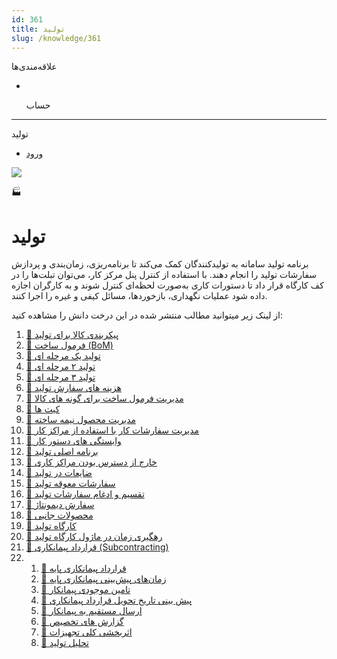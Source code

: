 ```yaml
---
id: 361
title: تولید
slug: /knowledge/361
---
```


 
  علاقه‌مندی‌ها
* [​](./361)

  حساب

---

 

تولید

- [ورود](/web/login?redirect=/knowledge/article/361)

![](https://odoofarsi.com/web/image/4280?access_token=89cc9cf6-d74d-4516-b206-e02096c5ea4d)

🏭

# تولید

برنامه تولید سامانه به تولیدکنندگان کمک می‌کند تا برنامه‌ریزی، زمان‌بندی و پردازش سفارشات تولید را انجام دهند. با استفاده از کنترل پنل مرکز کار، می‌توان تبلت‌ها را در کف کارگاه قرار داد تا دستورات کاری به‌صورت لحظه‌ای کنترل شوند و به کارگران اجازه داده شود عملیات نگهداری، بازخوردها، مسائل کیفی و غیره را اجرا کنند.

از لینک زیر میتوانید مطالب منتشر شده در این درخت دانش را مشاهده کنید:

1. [📖 پیکربندی کالا برای تولید](./362)
2. [📖 فرمول ساخت (BoM)](./363)
3. [📖 تولید یک مرحله ای](./364)
4. [📖 تولید ۲ مرحله ای](./365)
5. [📖 تولید ۳ مرحله ای](./366)
6. [📖 هزینه های سفارش تولید](./367)
7. [📖 مدیریت فرمول ساخت برای گونه های کالا](./368)
8. [📖 کیت ها](./370)
9. [📖 مدیریت محصول نیمه ساخته](./371)
10. [📖 مدیریت سفارشات کار با استفاده از مراکز کار](./372)
11. [📖 وابستگی های دستور کار](./373)
12. [📖 برنامه اصلی تولید](./374)
13. [📖 خارج از دسترس بودن مراکز کاری](./375)
14. [📖 ضایعات در تولید](./376)
15. [📖 سفارشات معوقه تولید](./377)
16. [📖 تقسیم و ادغام سفارشات تولید](./378)
17. [📖 سفارش دیمونتاژ](./379)
18. [📖 محصولات جانبی](./380)
19. [📖 کارگاه تولید](./382)
20. [📖 رهگیری زمان در ماژول کارگاه تولید](./383)
21. [📖 قرارداد پیمانکاری (Subcontracting)](./385)
22. 1. [📖 قرارداد پیمانکاری پایه](./387)
    2. [📖 زمان‌های پیش‌بینی پیمانکاری پایه](./393)
    3. [📖 تامین موجودی پیمانکار](./394)
    4. [📖 پیش بینی تاریخ تحویل قرارداد پیمانکاری](./395)
    5. [📖 ارسال مستقیم به پیمانکار](./396)
    6. [📖 گزارش های تخصیص](./399)
    7. [📖 اثربخشی کلی تجهیزات](./400)
    8. [📖 تحلیل تولید](./401)